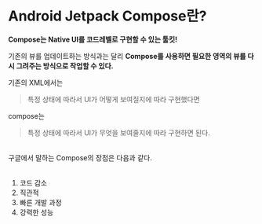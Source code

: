 # Android Jetpack Compose란?

**Compose는 Native UI를 코드레벨로 구현할 수 있는 툴킷!**

기존의 뷰를 업데이트하는 방식과는 달리
**Compose를 사용하면 필요한 영역의 뷰를 다시 그려주는 방식으로 작업할 수 있다.**

기존의 XML에서는

> 특정 상태에 따라서 UI가 어떻게 보여질지에 따라 구현했다면

compose는

> 특정 상태에 따라서 UI가 무엇을 보여줄지에 따라 구현하면 된다.

</br>
구글에서 말하는 Compose의 장점은 다음과 같다.
</br></br>

1. 코드 감소
1. 직관적
1. 빠른 개발 과정
1. 강력한 성능


